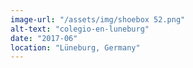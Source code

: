```yaml
---
image-url: "/assets/img/shoebox 52.png"
alt-text: "colegio-en-luneburg"
date: "2017-06"
location: "Lüneburg, Germany"
---
```


